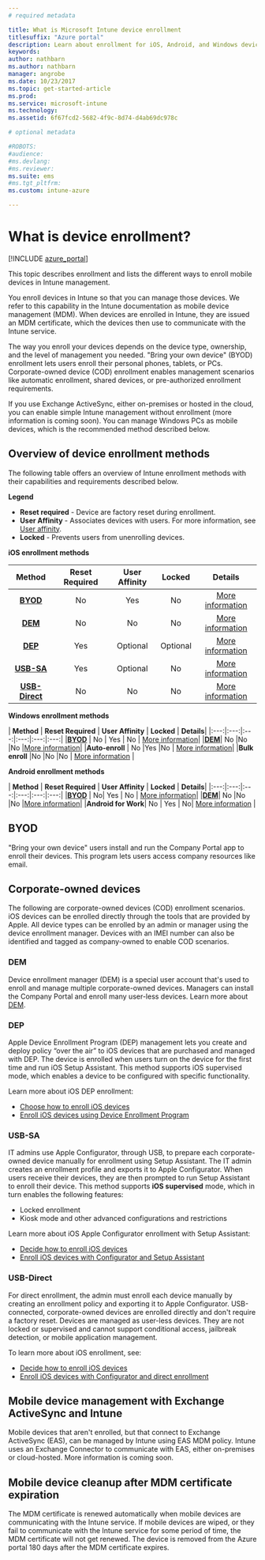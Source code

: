 ```yaml
---
# required metadata

title: What is Microsoft Intune device enrollment
titlesuffix: "Azure portal"
description: Learn about enrollment for iOS, Android, and Windows devices."
keywords:
author: nathbarn
ms.author: nathbarn
manager: angrobe
ms.date: 10/23/2017
ms.topic: get-started-article
ms.prod:
ms.service: microsoft-intune
ms.technology:
ms.assetid: 6f67fcd2-5682-4f9c-8d74-d4ab69dc978c

# optional metadata

#ROBOTS:
#audience:
#ms.devlang:
#ms.reviewer:
ms.suite: ems
#ms.tgt_pltfrm:
ms.custom: intune-azure

---
```


# What is device enrollment?
[!INCLUDE [azure_portal](./includes/azure_portal.md)]

This topic describes enrollment and lists the different ways to enroll mobile devices in Intune management.

You enroll devices in Intune so that you can manage those devices. We refer to this capability in the Intune documentation as mobile device management (MDM). When devices are enrolled in Intune, they are issued an MDM certificate, which the devices then use to communicate with the Intune service.

The way you enroll your devices depends on the device type, ownership, and the level of management you needed. "Bring your own device" (BYOD) enrollment lets users enroll their personal phones, tablets, or PCs. Corporate-owned device (COD) enrollment enables management scenarios like automatic enrollment, shared devices, or pre-authorized enrollment requirements.

If you use Exchange ActiveSync, either on-premises or hosted in the cloud, you can enable simple Intune management without enrollment (more information is coming soon). You can manage Windows PCs as mobile devices, which is the recommended method described below.


## Overview of device enrollment methods

The following table offers an overview of Intune enrollment methods with their capabilities and requirements described below.

**Legend**

- **Reset required** - Device are factory reset during enrollment.
- **User Affinity** - Associates devices with users. For more information, see [User affinity](device-enrollment-program-enroll-ios.md).
- **Locked** - Prevents users from unenrolling devices.

**iOS enrollment methods**

| **Method** |  **Reset Required** |    **User Affinity**   |   **Locked** | **Details** |
|:---:|:---:|:---:|:---:|:---:|
|**[BYOD](#byod)** | No|    Yes |   No | [More information](./apple-mdm-push-certificate-get.md)|
|**[DEM](#dem)**|   No |No |No  | [More information](./device-enrollment-program-enroll-ios.md)|
|**[DEP](#dep)**|   Yes |   Optional |  Optional|[More information](./device-enrollment-program-enroll-ios.md)|
|**[USB-SA](#usb-sa)**| Yes |   Optional |  No| [More information](./apple-configurator-setup-assistant-enroll-ios.md)|
|**[USB-Direct](#usb-direct)**| No |    No  | No|[More information](./apple-configurator-direct-enroll-ios.md)|

**Windows enrollment methods**

| **Method** |  **Reset Required** |    **User Affinity**   |   **Locked** | **Details**|
|:---:|:---:|:---:|:---:|:---:|:---:|
|**[BYOD](#byod)** | No |   Yes |   No | [More information](windows-enroll.md)|
|**[DEM](#dem)**|   No |No |No  |[More information](device-enrollment-manager-enroll.md)|
|**Auto-enroll** | No |Yes |No | [More information](./windows-enroll.md#enable-windows-10-automatic-enrollment)|
|**Bulk enroll** |No |No |No | [More information](./windows-bulk-enroll.md) |

**Android enrollment methods**

| **Method** |  **Reset Required** |    **User Affinity**   |   **Locked** | **Details**|
|:---:|:---:|:---:|:---:|:---:|:---:|
|**[BYOD](#byod)** | No|    Yes |   No | [More information](./android-enroll.md)|
|**[DEM](#dem)**|   No |No |No  |[More information](./device-enrollment-program-enroll-ios.md)|
|**Android for Work**| No | Yes | No| [More information](./android-enroll.md#enable-enrollment-of-android-for-work-devices) |


## BYOD
"Bring your own device" users install and run the Company Portal app to enroll their devices. This program lets users access company resources like email.

## Corporate-owned devices
The following are corporate-owned devices (COD) enrollment scenarios. iOS devices can be enrolled directly through the tools that are provided by Apple. All device types can be enrolled by an admin or manager using the device enrollment manager. Devices with an IMEI number can also be identified and tagged as company-owned to enable COD scenarios.

### DEM
Device enrollment manager (DEM) is a special user account that's used to enroll and manage multiple corporate-owned devices. Managers can install the Company Portal and enroll many user-less devices. Learn more about [DEM](./device-enrollment-manager-enroll.md).

### DEP
Apple Device Enrollment Program (DEP) management lets you create and deploy policy “over the air” to iOS devices that are purchased and managed with DEP. The device is enrolled when users turn on the device for the first time and run iOS Setup Assistant. This method supports iOS supervised mode, which enables a device to be configured with specific functionality.

Learn more about iOS DEP enrollment:

- [Choose how to enroll iOS devices](ios-enroll.md)
- [Enroll iOS devices using Device Enrollment Program](https://docs.microsoft.com/intune/device-restrictions-ios#device-enrollment-program)

### USB-SA
IT admins use Apple Configurator, through USB, to prepare each corporate-owned device manually for enrollment using Setup Assistant. The IT admin creates an enrollment profile and exports it to Apple Configurator. When users receive their devices, they are then prompted to run Setup Assistant to enroll their device. This method supports **iOS supervised** mode, which in turn enables the following features:
  - Locked enrollment
  - Kiosk mode and other advanced configurations and restrictions

Learn more about iOS Apple Configurator enrollment with Setup Assistant:

- [Decide how to enroll iOS devices](enrollment-method-choose-ios.md)
- [Enroll iOS devices with Configurator and Setup Assistant](apple-configurator-setup-assistant-enroll-ios.md)

### USB-Direct
For direct enrollment, the admin must enroll each device manually by creating an enrollment policy and exporting it to Apple Configurator. USB-connected, corporate-owned devices are enrolled directly and don't require a factory reset. Devices are managed as user-less devices. They are not locked or supervised and cannot support conditional access, jailbreak detection, or mobile application management.

To learn more about iOS enrollment, see:

- [Decide how to enroll iOS devices](enrollment-method-choose-ios.md)
- [Enroll iOS devices with Configurator and direct enrollment](apple-configurator-direct-enroll-ios.md)

## Mobile device management with Exchange ActiveSync and Intune
Mobile devices that aren't enrolled, but that connect to Exchange ActiveSync (EAS), can be managed by Intune using EAS MDM policy. Intune uses an Exchange Connector to communicate with EAS, either on-premises or cloud-hosted. More information is coming soon.

## Mobile device cleanup after MDM certificate expiration

The MDM certificate is renewed automatically when mobile devices are communicating with the Intune service. If mobile devices are wiped, or they fail to communicate with the Intune service for some period of time, the MDM certificate will not get renewed. The device is removed from the Azure portal 180 days after the MDM certificate expires.

